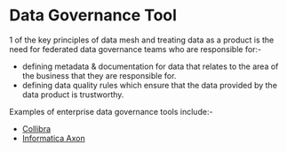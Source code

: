 # Data Governance Tool
1 of the key principles of data mesh and treating data as a product is the need for federated data governance teams who are responsible for:-
  * defining metadata & documentation for data that relates to the area of the business that they are responsible for.
  * defining data quality rules which ensure that the data provided by the data product is trustworthy.

Examples of enterprise data governance tools include:-
  * [Collibra](https://www.collibra.com/us/en/test-drive-info)
  * [Informatica Axon](https://www.informatica.com/gb/products/data-quality/axon-data-governance.html)